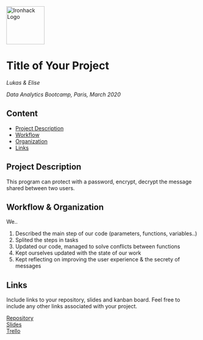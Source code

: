 <img src="https://bit.ly/2VnXWr2" alt="Ironhack Logo" width="100"/>

# Title of Your Project
*Lukas & Elise*

*Data Analytics Bootcamp, Paris, March 2020*

## Content
- [Project Description](#project-description)
- [Workflow](#workflow)
- [Organization](#organization)
- [Links](#links)

## Project Description
This program can protect with a password, encrypt, decrypt the message shared between two users.

## Workflow & Organization
We..
1. Described the main step of our code (parameters, functions, variables..)
2. Splited the steps in tasks
3. Updated our code, managed to solve conflicts between functions
4. Kept ourselves updated with the state of our work
5. Kept reflecting on improving the user experience & the secrety of messages


## Links
Include links to your repository, slides and kanban board. Feel free to include any other links associated with your project.

[Repository](https://github.com/)  
[Slides](https://slides.com/)  
[Trello](https://trello.com/en)  

